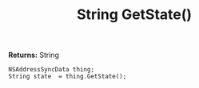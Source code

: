 ﻿---
uid: crmscript_ref_NSAddressSyncData_GetState
title: String GetState()
intellisense: NSAddressSyncData.GetState
keywords: NSAddressSyncData, GetState
so.topic: reference
---



**Returns:** String


```crmscript
NSAddressSyncData thing;
String state  = thing.GetState();
```


